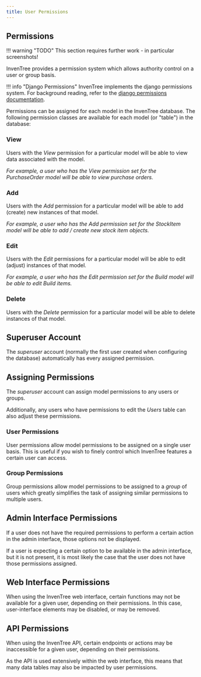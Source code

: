 ```yaml
---
title: User Permissions
---
```


## Permissions

!!! warning "TODO"
    This section requires further work - in particular screenshots!

InvenTree provides a permission system which allows authority control on a user or group basis.

!!! info "Django Permissions"
    InvenTree implements the django permissions system. For background reading, refer to the [django permissions documentation](https://docs.djangoproject.com/en/3.1/topics/auth/default/#permissions-and-authorization).

Permissions can be assigned for each model in the InvenTree database. The following permission classes are available for each model (or "table") in the database:

### View

Users with the *View* permission for a particular model will be able to view data associated with the model.

*For example, a user who has the View permission set for the PurchaseOrder model will be able to view purchase orders.*

### Add

Users with the *Add* permission for a particular model will be able to add (create) new instances of that model.

*For example, a user who has the Add permission set for the StockItem model will be able to add / create new stock item objects.*

### Edit

Users with the *Edit* permissions for a particular model will be able to edit (adjust) instances of that model.

*For example, a user who has the Edit permission set for the Build model will be able to edit Build items.*

### Delete

Users with the *Delete* permission for a particular model will be able to delete instances of that model.

## Superuser Account

The *superuser* account (normally the first user created when configuring the database) automatically has every assigned permission.

## Assigning Permissions

The *superuser* account can assign model permissions to any users or groups.

Additionally, any users who have permissions to edit the *Users* table can also adjust these permissions.

### User Permissions

User permissions allow model permissions to be assigned on a single user basis. This is useful if you wish to finely control which InvenTree features a certain user can access.

### Group Permissions

Group permissions allow model permissions to be assigned to a *group* of users which greatly simplifies the task of assigning similar permissions to multiple users.

## Admin Interface Permissions

If a user does not have the required permissions to perform a certain action in the admin interface, those options not be displayed.

If a user is expecting a certain option to be available in the admin interface, but it is not present, it is most likely the case that the user does not have those permissions assigned. 

## Web Interface Permissions

When using the InvenTree web interface, certain functions may not be available for a given user, depending on their permissions. In this case, user-interface elements may be disabled, or may be removed.

## API Permissions

When using the InvenTree API, certain endpoints or actions may be inaccessible for a given user, depending on their permissions.

As the API is used extensively within the web interface, this means that many data tables may also be impacted by user permissions.
